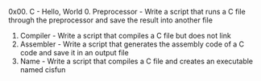 0x00. C - Hello, World
0. Preprocessor - Write a script that runs a C file through the preprocessor and save the result into another file
1. Compiler     - Write a script that compiles a C file but does not link 
2. Assembler    - Write a script that generates the assembly code of a C code and save it in an output file 
3. Name         - Write a script that compiles a C file and creates an executable named cisfun
